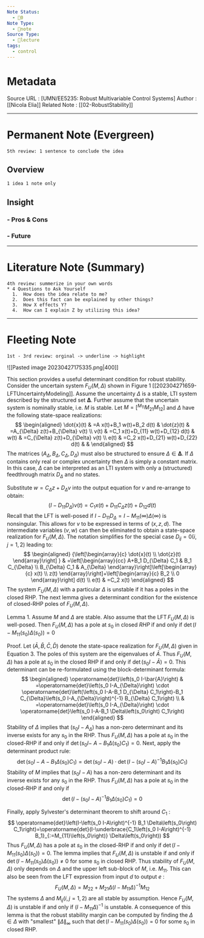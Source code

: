 ```yaml
---
Note Status:
  - 🌱0
Note Type:
  - 📄note
Source Type:
  - 🏫lecture
tags:
  - control
---
```

# Metadata
Source URL       : [UMN/EE5235: Robust Multivariable Control Systems]
Author              : [[Nicola Elia]]
Related Note     : [[02-RobustStability]]


---

# Permanent Note (Evergreen)
	5th review: 1 sentence to conclude the idea
## Overview
	1 idea 1 note only


## Insight
### - Pros & Cons


### - Future


---

# Literature Note (Summary)
	4th review: summerize in your own words
	* 4 Questions to Ask Yourself
	  1.  How does the idea relate to me?
	  2.  Does this fact can be explained by other things?
	  3.  How X effects Y?
	  4.  How can I explain Z by utilizing this idea?


---

# Fleeting Note 
	1st - 3rd review: orginal -> underline -> highlight

![[Pasted image 20230427175335.png|400]]

This section provides a useful determinant condition for robust stability. Consider the uncertain system $F_U(M, \Delta)$ shown in Figure 1 [[202304271659-LFTUncertaintyModeling]]. Assume the uncertainty $\Delta$ is a stable, LTI system described by the structured set $\boldsymbol{\Delta}$. Further assume that the uncertain system is nominally stable, i.e. $M$ is stable. Let $M=\left[{ }^{M_{11}} M_{21} M_{12}\right]$ and $\Delta$ have the following state-space realizations:
$$
\begin{aligned}
\dot{x}(t) & =A x(t)+B_1 w(t)+B_2 d(t) & \dot{z}(t) & =A_{\Delta} z(t)+B_{\Delta} v(t) \\
v(t) & =C_1 x(t)+D_{11} w(t)+D_{12} d(t) & w(t) & =C_{\Delta} z(t)+D_{\Delta} v(t) \\
e(t) & =C_2 x(t)+D_{21} w(t)+D_{22} d(t) & &
\end{aligned}
$$
The matrices $\left(A_{\Delta}, B_{\Delta}, C_{\Delta}, D_{\Delta}\right)$ must also be structured to ensure $\Delta \in \boldsymbol{\Delta}$. If $\Delta$ contains only real or complex uncertainty then $\Delta$ is simply a constant matrix. In this case, $\Delta$ can be interpreted as an LTI system with only a (structured) feedthrough matrix $D_{\Delta}$ and no states.

Substitute $w=C_{\Delta} z+D_{\Delta} v$ into the output equation for $v$ and re-arrange to obtain:
$$
\left(I-D_{11} D_{\Delta}\right) v(t)=C_1 x(t)+D_{11} C_{\Delta} z(t)+D_{12} d(t)
$$
Recall that the LFT is well-posed if $I-D_{11} D_{\Delta}=I-M_{11}(\infty) \Delta(\infty)$ is nonsingular. This allows for $v$ to be expressed in terms of $(x, z, d)$. The intermediate variables $(v, w)$ can then be eliminated to obtain a state-space realization for $F_U(M, \Delta)$. The notation simplifies for the special case $D_{i j}=0(i, j=1,2)$ leading to:
$$
\begin{aligned}
{\left[\begin{array}{c}
\dot{x}(t) \\
\dot{z}(t)
\end{array}\right] } & =\left[\begin{array}{cc}
A+B_1 D_{\Delta} C_1 & B_1 C_{\Delta} \\
B_{\Delta} C_1 & A_{\Delta}
\end{array}\right]\left[\begin{array}{c}
x(t) \\
z(t)
\end{array}\right]+\left[\begin{array}{c}
B_2 \\
0
\end{array}\right] d(t) \\
e(t) & =C_2 x(t)
\end{aligned}
$$
The system $F_U(M, \Delta)$ with a particular $\Delta$ is unstable if it has a poles in the closed RHP. The next lemma gives a determinant condition for the existence of closed-RHP poles of $F_U(M, \Delta)$.

Lemma 1. Assume $M$ and $\Delta$ are stable. Also assume that the $\operatorname{LFT} F_U(M, \Delta)$ is well-posed. Then $F_U(M, \Delta)$ has a pole at $s_0$ in closed $R H P$ if and only if $\operatorname{det}\left(I-M_{11}\left(s_0\right) \Delta\left(s_0\right)\right)=0$

Proof. Let $(\bar{A}, \bar{B}, \bar{C}, \bar{D})$ denote the state-space realization for $F_U(M, \Delta)$ given in Equation 3. The poles of this system are the eigenvalues of $\bar{A}$. Thus $F_U(M, \Delta)$ has a pole at $s_0$ in the closed RHP if and only if $\operatorname{det}\left(s_0 I-\bar{A}\right)=0$. This determinant can be re-formulated using the block-determinant formula:
$$
\begin{aligned}
\operatorname{det}\left(s_0 I-\bar{A}\right) & =\operatorname{det}\left(s_0 I-A_{\Delta}\right) \cdot \operatorname{det}\left(\left(s_0 I-A-B_1 D_{\Delta} C_1\right)-B_1 C_{\Delta}\left(s_0 I-A_{\Delta}\right)^{-1} B_{\Delta} C_1\right) \\
& =\operatorname{det}\left(s_0 I-A_{\Delta}\right) \cdot \operatorname{det}\left(s_0 I-A-B_1 \Delta\left(s_0\right) C_1\right)
\end{aligned}
$$
Stability of $\Delta$ implies that $\left(s_0 I-A_{\Delta}\right)$ has a non-zero determinant and its inverse exists for any $s_0$ in the RHP. Thus $F_U(M, \Delta)$ has a pole at $s_0$ in the closed-RHP if and only if $\operatorname{det}\left(s_0 I-\right.$ $\left.A-B_1 \Delta\left(s_0\right) C_1\right)=0$. Next, apply the determinant product rule:
$$
\operatorname{det}\left(s_0 I-A-B_1 \Delta\left(s_0\right) C_1\right)=\operatorname{det}\left(s_0 I-A\right) \cdot \operatorname{det}\left(I-\left(s_0 I-A\right)^{-1} B_1 \Delta\left(s_0\right) C_1\right)
$$
Stability of $M$ implies that $\left(s_0 I-A\right)$ has a non-zero determinant and its inverse exists for any $s_0$ in the RHP. Thus $F_U(M, \Delta)$ has a pole at $s_0$ in the closed-RHP if and only if
$$
\operatorname{det}\left(I-\left(s_0 I-A\right)^{-1} B_1 \Delta\left(s_0\right) C_1\right)=0
$$

Finally, apply Sylvester's determinant theorem to shift around $C_1$ :
$$
\operatorname{det}\left(I-\left(s_0 I-A\right)^{-1} B_1 \Delta\left(s_0\right) C_1\right)=\operatorname{det}(I-\underbrace{C_1\left(s_0 I-A\right)^{-1} B_1}_{:=M_{11}\left(s_0\right)} \Delta\left(s_0\right))
$$
Thus $F_U(M, \Delta)$ has a pole at $s_0$ in the closed-RHP if and only if $\operatorname{det}\left(I-M_{11}\left(s_0\right) \Delta\left(s_0\right)\right)=0$.
The lemma implies that $F_U(M, \Delta)$ is unstable if and only if $\operatorname{det}\left(I-M_{11}\left(s_0\right) \Delta\left(s_0\right)\right) \neq 0$ for some $s_0$ in closed RHP. Thus stability of $F_U(M, \Delta)$ only depends on $\Delta$ and the upper left sub-block of $M$, i.e. $M_{11}$. This can also be seen from the LFT expression from input $d$ to output $e$ :
$$
F_U(M, \Delta)=M_{22}+M_{21} \Delta\left(I-M_{11} \Delta\right)^{-1} M_{12}
$$
The systems $\Delta$ and $M_{i j}(i, j=1,2)$ are all stable by assumption. Hence $F_U(M, \Delta)$ is unstable if and only if $\left(I-M_{11} \Delta\right)^{-1}$ is unstable. A consequence of this lemma is that the robust stability margin can be computed by finding the $\Delta \in \Delta$ with "smallest" $\|\Delta\|_{\infty}$ such that $\operatorname{det}\left(I-M_{11}\left(s_0\right) \Delta\left(s_0\right)\right)=0$ for some $s_0$ in closed RHP.

